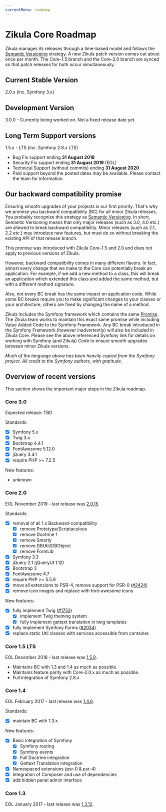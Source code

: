 ```yaml
---
currentMenu: roadmap
---
```

# Zikula Core Roadmap

Zikula manages its releases through a time-based model and follows the [Semantic Versioning](https://semver.org/) strategy. 
A new Zikula patch version comes out about once per month. The Core-1.5 branch and the Core-2.0 branch
are synced so that patch releases for both occur simultaneously.

## Current Stable Version

2.0.x (inc. Symfony 3.x)

## Development Version

3.0.0 - Currently being worked on. Not a fixed release date yet.

## Long Term Support versions

1.5.x - LTS (inc. Symfony 2.8.x LTS)

- Bug Fix support ending **31 August 2018**
- Security Fix support ending **31 August 2019** (EOL)
- Technical Support (without commits) ending **31 August 2020**
- Paid support beyond the posted dates _may_ be available. Please contact the team for information.

## Our backward compatibility promise

Ensuring smooth upgrades of your projects is our first priority.
That's why we promise you backward compatibility (BC) for all minor Zikula releases. You probably recognize this
strategy as [Semantic Versioning](https://semver.org/). In short, Semantic Versioning means that only major releases
(such as 3.0, 4.0 etc.) are allowed to break backward compatibility. Minor releases (such as 2.1, 2.2 etc.) may
introduce new features, but must do so without breaking the existing API of that release branch.

This promise was introduced with Zikula Core-1.5 and 2.0 and does not apply to previous versions of Zikula.

However, backward compatibility comes in many different flavors. In fact, almost every change that we make to the Core
can potentially break an application. For example, if we add a new method to a class, this will break an application which
extended this class and added the same method, but with a different method signature.

Also, not every BC break has the same impact on application code. While some BC breaks require you to make significant
changes to your classes or your architecture, others are fixed by changing the name of a method.

Zikula includes the Symfony framework which contains the same [Promise](https://symfony.com/doc/current/contributing/code/bc.html).
The Zikula team works to maintain this exact same promise while including Value Added Code to the Symfony Framework.
Any BC break introduced in the Symfony Framework (however inadvertently) will also be included in Zikula Core. Please see
the above referenced Symfony link for details on working with Symfony (and Zikula) Code to ensure smooth upgrades between
minor Zikula versions.

_Much of the language above has been heavily copied from the Symfony project. All credit to the Symfony authors, with gratitude._

## Overview of recent versions

This section shows the important major steps in the Zikula roadmap.

### Core 3.0

Expected release: TBD

Standards:

- [x] Symfony 5.x
- [x] Twig 3.x
- [x] Bootstrap 4.4.1
- [x] FontAwesome 5.12.0
- [x] jQuery 3.4.1
- [x] require PHP >= 7.2.5

New features:

- _unknown_

### Core 2.0

EOL November 2019 - last release was [2.0.15](https://github.com/zikula/core/releases/tag/2.0.15).

Standards:

- [x] removal of all 1.x Backward-compatibility
  - [x] remove Prototype/Scriptaculous
  - [x] remove Doctrine 1
  - [x] remove Smarty
  - [x] remove DBUtil/DBObject
  - [x] remove FormLib
- [x] Symfony 3.3
- [x] jQuery 2.1 (jQueryUI 1.12)
- [x] Bootstrap 3
- [x] FontAwesome 4.7
- [x] require PHP >= 5.5.9
- [x] move all extensions to PSR-4, remove support for PSR-0 ([#2424](https://github.com/zikula/core/issues/2424))
- [x] remove icon images and replace with font-awesome icons

New features:

- [x] fully implement Twig ([#1753](https://github.com/zikula/core/issues/1753))
  - [x] implement Twig theming system
  - [x] fully implement gettext translation in twig templates 
- [x] fully implement Symfony Forms ([#2034](https://github.com/zikula/core/issues/2034))
- [x] replace static Util classes with services accessible from container.

### Core 1.5 LTS

EOL December 2018 - last release was [1.5.9](https://github.com/zikula/core/releases/tag/1.5.9).

- Maintains BC with 1.3 and 1.4 as much as possible.
- Maintains feature parity with Core-2.0.x as much as possible.
- Full integration of Symfony 2.8.x

### Core 1.4

EOL February 2017 - last release was [1.4.6](https://github.com/zikula/core/releases/tag/1.4.6).

Standards:

- [x] maintain BC with 1.3.x

New features:

- [x] Basic integration of Symfony
  - [x] Symfony routing
  - [x] Symfony events
  - [x] Full Doctrine integration
  - [x] Gettext Translation integration
- [x] Namespaced extensions (psr-0 & psr-4)
- [x] Integration of Composer and use of dependencies
- [x] add hidden panel admin interface

### Core 1.3

EOL January 2017 - last release was [1.3.12](https://github.com/zikula/core/releases/tag/1.3.12).
